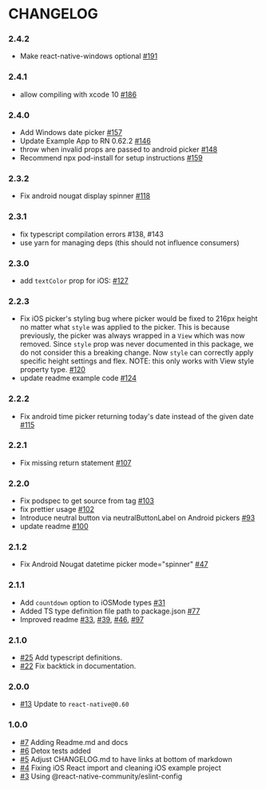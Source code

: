 # CHANGELOG

### 2.4.2

- Make react-native-windows optional [#191](https://github.com/react-native-community/datetimepicker/pull/191)

### 2.4.1

- allow compiling with xcode 10 [#186](https://github.com/react-native-community/datetimepicker/pull/186)

### 2.4.0

- Add Windows date picker [#157](https://github.com/react-native-community/datetimepicker/pull/157)
- Update Example App to RN 0.62.2 [#146](https://github.com/react-native-community/datetimepicker/pull/146)
- throw when invalid props are passed to android picker [#148](https://github.com/react-native-community/datetimepicker/pull/148)
- Recommend npx pod-install for setup instructions [#159](https://github.com/react-native-community/datetimepicker/pull/159)

### 2.3.2

- Fix android nougat display spinner [#118](https://github.com/react-native-community/datetimepicker/pull/118)

### 2.3.1

- fix typescript compilation errors #138, #143
- use yarn for managing deps (this should not influence consumers)

### 2.3.0

- add `textColor` prop for iOS: [#127](https://github.com/react-native-community/datetimepicker/pull/127)

### 2.2.3

- Fix iOS picker's styling bug where picker would be fixed to 216px height no matter what `style` was applied to the picker. This is because previously, the picker was always wrapped in a `View` which was now removed. Since `style` prop was never documented in this package, we do not consider this a breaking change. Now `style` can correctly apply specific height settings and flex. NOTE: this only works with View style property type. [#120](https://github.com/react-native-community/react-native-datetimepicker/pull/120)
- update readme example code [#124](https://github.com/react-native-community/react-native-datetimepicker/pull/124)

### 2.2.2

- Fix android time picker returning today's date instead of the given date [#115](https://github.com/react-native-community/react-native-datetimepicker/pull/115)

### 2.2.1

- Fix missing return statement [#107](https://github.com/react-native-community/react-native-datetimepicker/pull/107)

### 2.2.0

- Fix podspec to get source from tag [#103](https://github.com/react-native-community/react-native-datetimepicker/pull/103)
- fix prettier usage [#102](https://github.com/react-native-community/react-native-datetimepicker/pull/102)
- Introduce neutral button via neutralButtonLabel on Android pickers [#93](https://github.com/react-native-community/react-native-datetimepicker/pull/93)
- update readme [#100](https://github.com/react-native-community/react-native-datetimepicker/pull/100)

### 2.1.2

- Fix Android Nougat datetime picker mode="spinner" [#47](https://github.com/react-native-community/react-native-datetimepicker/pull/47)

### 2.1.1

- Add `countdown` option to iOSMode types [#31](https://github.com/react-native-community/react-native-datetimepicker/pull/31)
- Added TS type definition file path to package.json [#77](https://github.com/react-native-community/react-native-datetimepicker/pull/77)
- Improved readme [#33](https://github.com/react-native-community/react-native-datetimepicker/pull/33), [#39](https://github.com/react-native-community/react-native-datetimepicker/pull/39), [#46](https://github.com/react-native-community/react-native-datetimepicker/pull/46), [#97](https://github.com/react-native-community/react-native-datetimepicker/pull/97)

### 2.1.0

- [#25] Add typescript definitions.
- [#22] Fix backtick in documentation.

### 2.0.0

- [#13] Update to `react-native@0.60`

### 1.0.0

- [#7] Adding Readme.md and docs
- [#6] Detox tests added
- [#5] Adjust CHANGELOG.md to have links at bottom of markdown
- [#4] Fixing iOS React import and cleaning iOS example project
- [#3] Using @react-native-community/eslint-config

[#3]: https://github.com/react-native-community/react-native-datetimepicker/pull/3
[#4]: https://github.com/react-native-community/react-native-datetimepicker/pull/4
[#5]: https://github.com/react-native-community/react-native-datetimepicker/pull/5
[#6]: https://github.com/react-native-community/react-native-datetimepicker/pull/6
[#7]: https://github.com/react-native-community/react-native-datetimepicker/pull/7
[#13]: https://github.com/react-native-community/react-native-datetimepicker/pull/13
[#22]: https://github.com/react-native-community/react-native-datetimepicker/pull/22
[#25]: https://github.com/react-native-community/react-native-datetimepicker/pull/25
